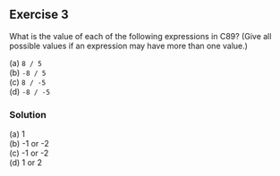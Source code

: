 ## Exercise 3
What is the value of each of the following expressions in C89? (Give all possible values if an expression may have more than one value.)

(a) `8 / 5`</br>
(b) `-8 / 5`</br>
(c) `8 / -5`</br>
(d) `-8 / -5`

### Solution
(a) 1</br>
(b) -1 or -2</br>
(c) -1 or -2</br>
(d) 1 or 2